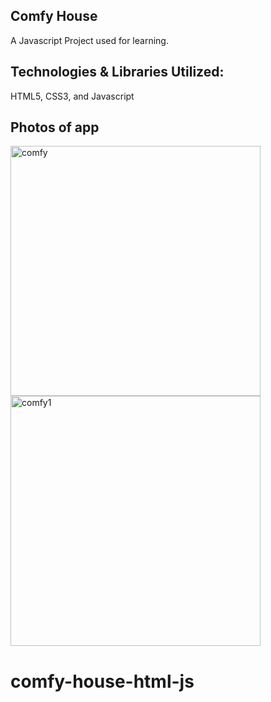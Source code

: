 ## Comfy House

A Javascript Project used for learning.

## Technologies & Libraries Utilized:

HTML5, CSS3, and Javascript

## Photos of app

<img width="400" alt="comfy" src="https://user-images.githubusercontent.com/19915910/55879488-bc7f4900-5bd9-11e9-8ea1-194573fab424.png">
<img width="400" alt="comfy1" src="https://user-images.githubusercontent.com/19915910/55879489-bc7f4900-5bd9-11e9-8e47-fab9d654577d.png">

# comfy-house-html-js
